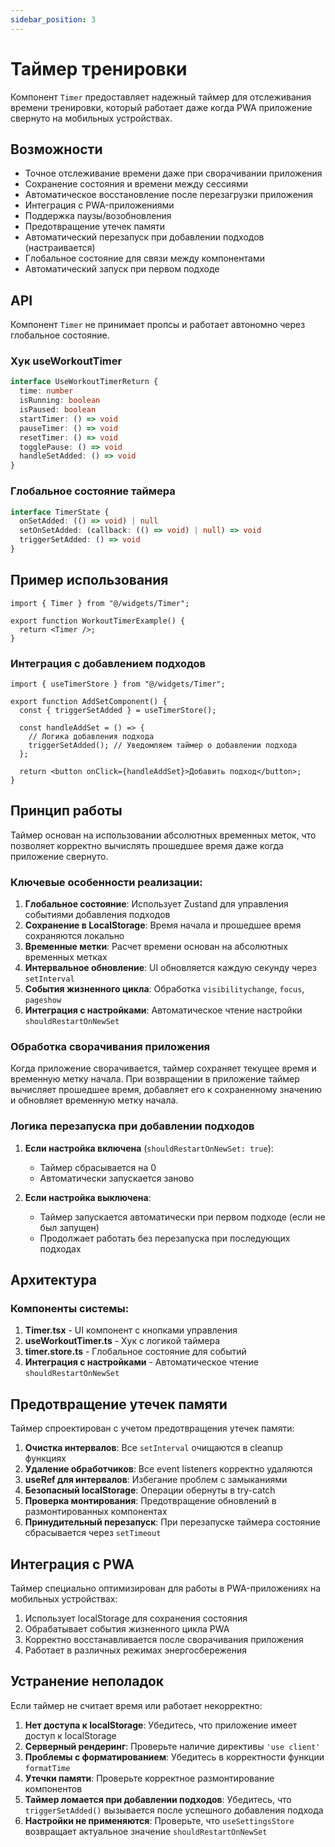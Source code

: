 ```yaml
---
sidebar_position: 3
---
```


# Таймер тренировки

Компонент `Timer` предоставляет надежный таймер для отслеживания времени тренировки, который работает даже когда PWA приложение свернуто на мобильных устройствах.

## Возможности

- Точное отслеживание времени даже при сворачивании приложения
- Сохранение состояния и времени между сессиями
- Автоматическое восстановление после перезагрузки приложения
- Интеграция с PWA-приложениями
- Поддержка паузы/возобновления
- Предотвращение утечек памяти
- Автоматический перезапуск при добавлении подходов (настраивается)
- Глобальное состояние для связи между компонентами
- Автоматический запуск при первом подходе

## API

Компонент `Timer` не принимает пропсы и работает автономно через глобальное состояние.

### Хук useWorkoutTimer

```typescript
interface UseWorkoutTimerReturn {
  time: number
  isRunning: boolean
  isPaused: boolean
  startTimer: () => void
  pauseTimer: () => void
  resetTimer: () => void
  togglePause: () => void
  handleSetAdded: () => void
}
```

### Глобальное состояние таймера

```typescript
interface TimerState {
  onSetAdded: (() => void) | null
  setOnSetAdded: (callback: (() => void) | null) => void
  triggerSetAdded: () => void
}
```

## Пример использования

```tsx
import { Timer } from "@/widgets/Timer";

export function WorkoutTimerExample() {
  return <Timer />;
}
```

### Интеграция с добавлением подходов

```tsx
import { useTimerStore } from "@/widgets/Timer";

export function AddSetComponent() {
  const { triggerSetAdded } = useTimerStore();

  const handleAddSet = () => {
    // Логика добавления подхода
    triggerSetAdded(); // Уведомляем таймер о добавлении подхода
  };

  return <button onClick={handleAddSet}>Добавить подход</button>;
}
```

## Принцип работы

Таймер основан на использовании абсолютных временных меток, что позволяет корректно вычислять прошедшее время даже когда приложение свернуто.

### Ключевые особенности реализации:

1. **Глобальное состояние**: Использует Zustand для управления событиями добавления подходов
2. **Сохранение в LocalStorage**: Время начала и прошедшее время сохраняются локально
3. **Временные метки**: Расчет времени основан на абсолютных временных метках
4. **Интервальное обновление**: UI обновляется каждую секунду через `setInterval`
5. **События жизненного цикла**: Обработка `visibilitychange`, `focus`, `pageshow`
6. **Интеграция с настройками**: Автоматическое чтение настройки `shouldRestartOnNewSet`

### Обработка сворачивания приложения

Когда приложение сворачивается, таймер сохраняет текущее время и временную метку начала. При возвращении в приложение таймер вычисляет прошедшее время, добавляет его к сохраненному значению и обновляет временную метку начала.

### Логика перезапуска при добавлении подходов

1. **Если настройка включена** (`shouldRestartOnNewSet: true`):
   - Таймер сбрасывается на 0
   - Автоматически запускается заново
   
2. **Если настройка выключена**:
   - Таймер запускается автоматически при первом подходе (если не был запущен)
   - Продолжает работать без перезапуска при последующих подходах

## Архитектура

### Компоненты системы:

1. **Timer.tsx** - UI компонент с кнопками управления
2. **useWorkoutTimer.ts** - Хук с логикой таймера
3. **timer.store.ts** - Глобальное состояние для событий
4. **Интеграция с настройками** - Автоматическое чтение `shouldRestartOnNewSet`

## Предотвращение утечек памяти

Таймер спроектирован с учетом предотвращения утечек памяти:

1. **Очистка интервалов**: Все `setInterval` очищаются в cleanup функциях
2. **Удаление обработчиков**: Все event listeners корректно удаляются
3. **useRef для интервалов**: Избегание проблем с замыканиями
4. **Безопасный localStorage**: Операции обернуты в try-catch
5. **Проверка монтирования**: Предотвращение обновлений в размонтированных компонентах
6. **Принудительный перезапуск**: При перезапуске таймера состояние сбрасывается через `setTimeout`

## Интеграция с PWA

Таймер специально оптимизирован для работы в PWA-приложениях на мобильных устройствах:

1. Использует localStorage для сохранения состояния
2. Обрабатывает события жизненного цикла PWA
3. Корректно восстанавливается после сворачивания приложения
4. Работает в различных режимах энергосбережения

## Устранение неполадок

Если таймер не считает время или работает некорректно:

1. **Нет доступа к localStorage**: Убедитесь, что приложение имеет доступ к localStorage
2. **Серверный рендеринг**: Проверьте наличие директивы `'use client'`
3. **Проблемы с форматированием**: Убедитесь в корректности функции `formatTime`
4. **Утечки памяти**: Проверьте корректное размонтирование компонентов
5. **Таймер ломается при добавлении подходов**: Убедитесь, что `triggerSetAdded()` вызывается после успешного добавления подхода
6. **Настройки не применяются**: Проверьте, что `useSettingsStore` возвращает актуальное значение `shouldRestartOnNewSet`